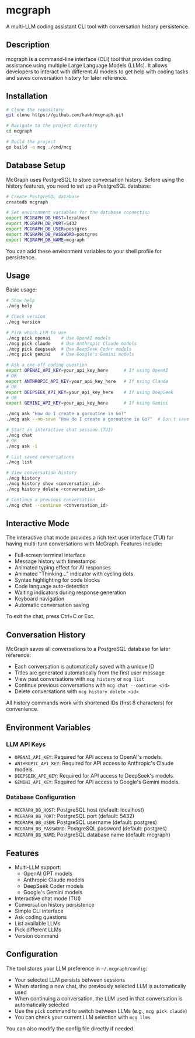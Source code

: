 # mcgraph

A multi-LLM coding assistant CLI tool with conversation history persistence.

## Description

mcgraph is a command-line interface (CLI) tool that provides coding assistance using multiple Large Language Models (LLMs). It allows developers to interact with different AI models to get help with coding tasks and saves conversation history for later reference.

## Installation

```bash
# Clone the repository
git clone https://github.com/hawk/mcgraph.git

# Navigate to the project directory
cd mcgraph

# Build the project
go build -o mcg ./cmd/mcg
```

## Database Setup

McGraph uses PostgreSQL to store conversation history. Before using the history features, you need to set up a PostgreSQL database:

```bash
# Create PostgreSQL database
createdb mcgraph

# Set environment variables for the database connection
export MCGRAPH_DB_HOST=localhost
export MCGRAPH_DB_PORT=5432
export MCGRAPH_DB_USER=postgres
export MCGRAPH_DB_PASSWORD=postgres
export MCGRAPH_DB_NAME=mcgraph
```

You can add these environment variables to your shell profile for persistence.

## Usage

Basic usage:

```bash
# Show help
./mcg help

# Check version
./mcg version

# Pick which LLM to use
./mcg pick openai    # Use OpenAI models
./mcg pick claude    # Use Anthropic Claude models
./mcg pick deepseek  # Use DeepSeek Coder models
./mcg pick gemini    # Use Google's Gemini models

# Ask a one-off coding question
export OPENAI_API_KEY=your_api_key_here      # If using OpenAI
# OR
export ANTHROPIC_API_KEY=your_api_key_here   # If using Claude
# OR
export DEEPSEEK_API_KEY=your_api_key_here    # If using DeepSeek
# OR
export GEMINI_API_KEY=your_api_key_here      # If using Gemini

./mcg ask "How do I create a goroutine in Go?"
./mcg ask --no-save "How do I create a goroutine in Go?"  # Don't save to history

# Start an interactive chat session (TUI)
./mcg chat
# OR
./mcg ask -i

# List saved conversations
./mcg list

# View conversation history
./mcg history
./mcg history show <conversation_id>
./mcg history delete <conversation_id>

# Continue a previous conversation
./mcg chat --continue <conversation_id>
```

## Interactive Mode

The interactive chat mode provides a rich text user interface (TUI) for having multi-turn conversations with McGraph. Features include:

- Full-screen terminal interface
- Message history with timestamps
- Animated typing effect for AI responses
- Animated "Thinking..." indicator with cycling dots
- Syntax highlighting for code blocks
- Code language auto-detection
- Waiting indicators during response generation
- Keyboard navigation
- Automatic conversation saving

To exit the chat, press Ctrl+C or Esc.

## Conversation History

McGraph saves all conversations to a PostgreSQL database for later reference:

- Each conversation is automatically saved with a unique ID
- Titles are generated automatically from the first user message
- View past conversations with `mcg history` or `mcg list`
- Continue previous conversations with `mcg chat --continue <id>`
- Delete conversations with `mcg history delete <id>`

All history commands work with shortened IDs (first 8 characters) for convenience.

## Environment Variables

### LLM API Keys
- `OPENAI_API_KEY`: Required for API access to OpenAI's models.
- `ANTHROPIC_API_KEY`: Required for API access to Anthropic's Claude models.
- `DEEPSEEK_API_KEY`: Required for API access to DeepSeek's models.
- `GEMINI_API_KEY`: Required for API access to Google's Gemini models.

### Database Configuration
- `MCGRAPH_DB_HOST`: PostgreSQL host (default: localhost)
- `MCGRAPH_DB_PORT`: PostgreSQL port (default: 5432)
- `MCGRAPH_DB_USER`: PostgreSQL username (default: postgres)
- `MCGRAPH_DB_PASSWORD`: PostgreSQL password (default: postgres)
- `MCGRAPH_DB_NAME`: PostgreSQL database name (default: mcgraph)

## Features

- Multi-LLM support:
  - OpenAI GPT models
  - Anthropic Claude models
  - DeepSeek Coder models
  - Google's Gemini models
- Interactive chat mode (TUI)
- Conversation history persistence
- Simple CLI interface
- Ask coding questions
- List available LLMs
- Pick different LLMs
- Version command

## Configuration

The tool stores your LLM preference in `~/.mcgraph/config`:

- Your selected LLM persists between sessions
- When starting a new chat, the previously selected LLM is automatically used
- When continuing a conversation, the LLM used in that conversation is automatically selected
- Use the `pick` command to switch between LLMs (e.g., `mcg pick claude`)
- You can check your current LLM selection with `mcg llms`

You can also modify the config file directly if needed.